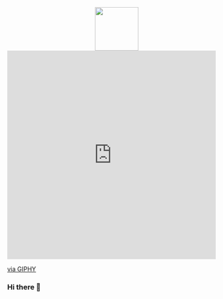 <div id="header" align="center">
  <img src="https://giphy.com/gifs/SmileMovie-smile-halloween-smilemovie-I8HijDw5wDESNMyzRv" width="100"/>
</div>

<iframe src="https://giphy.com/embed/I8HijDw5wDESNMyzRv" width="480" height="480" frameBorder="0" class="giphy-embed" allowFullScreen></iframe><p><a href="https://giphy.com/gifs/SmileMovie-smile-halloween-smilemovie-I8HijDw5wDESNMyzRv">via GIPHY</a></p>






### Hi there 👋








<!--
**romandviski/romandviski** is a ✨ _special_ ✨ repository because its `README.md` (this file) appears on your GitHub profile.

Here are some ideas to get you started:

- 🔭 I’m currently working on ...
- 🌱 I’m currently learning ...
- 👯 I’m looking to collaborate on ...
- 🤔 I’m looking for help with ...
- 💬 Ask me about ...
- 📫 How to reach me: ...
- 😄 Pronouns: ...
- ⚡ Fun fact: ...
-->
